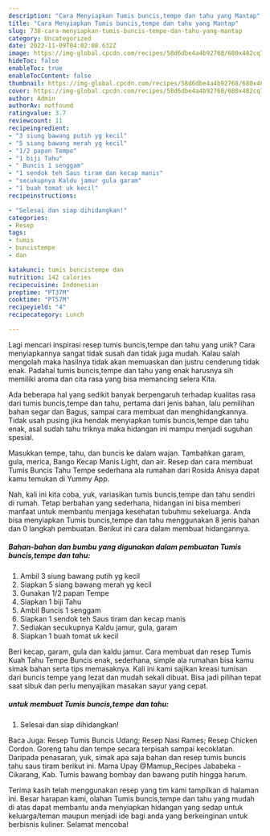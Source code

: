 ```yaml
---
description: "Cara Menyiapkan Tumis buncis,tempe dan tahu yang Mantap"
title: "Cara Menyiapkan Tumis buncis,tempe dan tahu yang Mantap"
slug: 738-cara-menyiapkan-tumis-buncis-tempe-dan-tahu-yang-mantap
category: Uncategorized
date: 2022-11-09T04:02:08.632Z
image: https://img-global.cpcdn.com/recipes/58d6dbe4a4b92768/680x482cq70/tumis-buncistempe-dan-tahu-foto-resep-utama.jpg
hideToc: false
enableToc: true
enableTocContent: false
thumbnail: https://img-global.cpcdn.com/recipes/58d6dbe4a4b92768/680x482cq70/tumis-buncistempe-dan-tahu-foto-resep-utama.jpg
cover: https://img-global.cpcdn.com/recipes/58d6dbe4a4b92768/680x482cq70/tumis-buncistempe-dan-tahu-foto-resep-utama.jpg
author: Admin
authorAv: notfound
ratingvalue: 3.7
reviewcount: 11
recipeingredient:
- "3 siung bawang putih yg kecil"
- "5 siang bawang merah yg kecil"
- "1/2 papan Tempe"
- "1 biji Tahu"
- " Buncis 1 senggam"
- "1 sendok teh Saus tiram dan kecap manis"
- "secukupnya Kaldu jamur gula garam"
- "1 buah tomat uk kecil"
recipeinstructions:

- "Selesai dan siap dihidangkan!"
categories:
- Resep
tags:
- tumis
- buncistempe
- dan

katakunci: tumis buncistempe dan 
nutrition: 142 calories
recipecuisine: Indonesian
preptime: "PT37M"
cooktime: "PT57M"
recipeyield: "4"
recipecategory: Lunch

---
```





Lagi mencari inspirasi resep tumis buncis,tempe dan tahu yang unik? Cara menyiapkannya sangat tidak susah dan tidak juga mudah. Kalau salah mengolah maka hasilnya tidak akan memuaskan dan justru cenderung tidak enak. Padahal tumis buncis,tempe dan tahu yang enak harusnya sih memiliki aroma dan cita rasa yang bisa memancing selera Kita.





Ada beberapa hal yang sedikit banyak berpengaruh terhadap kualitas rasa dari tumis buncis,tempe dan tahu, pertama dari jenis bahan, lalu pemilihan bahan segar dan Bagus, sampai cara membuat dan menghidangkannya. Tidak usah pusing jika hendak menyiapkan tumis buncis,tempe dan tahu enak,      asal sudah tahu triknya maka hidangan ini mampu menjadi suguhan spesial.














Masukkan tempe, tahu, dan buncis ke dalam wajan. Tambahkan garam, gula, merica, Bango Kecap Manis Light, dan air. Resep dan cara membuat Tumis Buncis Tahu Tempe sederhana ala rumahan dari Rosida Anisya dapat kamu temukan di Yummy App.






Nah, kali ini kita coba, yuk, variasikan tumis buncis,tempe dan tahu sendiri di rumah. Tetap berbahan yang sederhana, hidangan ini bisa memberi manfaat untuk membantu menjaga kesehatan tubuhmu sekeluarga. Anda bisa menyiapkan Tumis buncis,tempe dan tahu menggunakan 8 jenis bahan dan 0 langkah pembuatan. Berikut ini cara dalam membuat hidangannya.

<!--inarticleads1-->

##### Bahan-bahan dan bumbu yang digunakan dalam pembuatan Tumis buncis,tempe dan tahu:

1. Ambil 3 siung bawang putih yg kecil
1. Siapkan 5 siang bawang merah yg kecil
1. Gunakan 1/2 papan Tempe
1. Siapkan 1 biji Tahu
1. Ambil  Buncis 1 senggam
1. Siapkan 1 sendok teh Saus tiram dan kecap manis
1. Sediakan secukupnya Kaldu jamur, gula, garam
1. Siapkan 1 buah tomat uk kecil


Beri kecap, garam, gula dan kaldu jamur. Cara membuat dan resep Tumis Kuah Tahu Tempe Buncis enak, sederhana, simple ala rumahan bisa kamu simak bahan serta tips memasaknya. Kali ini kami sajikan kreasi tumisan dari buncis tempe yang lezat dan mudah sekali dibuat. Bisa jadi pilihan tepat saat sibuk dan perlu menyajikan masakan sayur yang cepat. 

<!--inarticleads2-->

#####  untuk membuat Tumis buncis,tempe dan tahu:


1. Selesai dan siap dihidangkan!

Baca Juga: Resep Tumis Buncis Udang; Resep Nasi Rames; Resep Chicken Cordon. Goreng tahu dan tempe secara terpisah sampai kecoklatan. Daripada penasaran, yuk, simak apa saja bahan dan resep tumis buncis tahu saus tiram berikut ini. Mama Upay @Mamup_Recipes Jababeka - Cikarang, Kab. Tumis bawang bombay dan bawang putih hingga harum. 

Terima kasih telah menggunakan resep yang tim kami tampilkan di halaman ini. Besar harapan kami, olahan Tumis buncis,tempe dan tahu yang mudah di atas dapat membantu anda menyiapkan hidangan yang sedap untuk keluarga/teman maupun menjadi ide bagi anda yang berkeinginan untuk berbisnis kuliner. Selamat mencoba!
